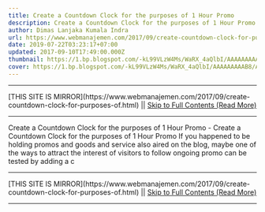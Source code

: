 ```yaml
---
title: Create a Countdown Clock for the purposes of 1 Hour Promo
description: Create a Countdown Clock for the purposes of 1 Hour Promo
author: Dimas Lanjaka Kumala Indra
url: https://www.webmanajemen.com/2017/09/create-countdown-clock-for-purposes-of.html
date: 2019-07-22T03:23:17+07:00
updated: 2017-09-10T17:49:00.000Z
thumbnail: https://1.bp.blogspot.com/-kL99VLzW4Ms/WaRX_4aQlbI/AAAAAAAAAB8/ArrS1QtEfG84W6z8Fj_caMdA-_J9ycrwwCLcBGAs/s320/5bfe82185dce9a2a58dee19d3c102139--status-younique-presenter.jpg
cover: https://1.bp.blogspot.com/-kL99VLzW4Ms/WaRX_4aQlbI/AAAAAAAAAB8/ArrS1QtEfG84W6z8Fj_caMdA-_J9ycrwwCLcBGAs/s320/5bfe82185dce9a2a58dee19d3c102139--status-younique-presenter.jpg
---
```


<hr/> [THIS SITE IS MIRROR](https://www.webmanajemen.com/2017/09/create-countdown-clock-for-purposes-of.html) || <a href="https://www.webmanajemen.com/2017/09/create-countdown-clock-for-purposes-of.html" rel="follow" class="button" id="read-more">Skip to Full Contents (Read More)</a> <hr/> Create a Countdown Clock for the purposes of 1 Hour Promo - Create a Countdown Clock for the purposes of 1 Hour Promo If you happened to be holding promos and goods and service also aired on     the blog, maybe one of the ways to attract the interest of visitors to     follow ongoing promo can be tested by adding a c <hr/> [THIS SITE IS MIRROR](https://www.webmanajemen.com/2017/09/create-countdown-clock-for-purposes-of.html) || <a href="https://www.webmanajemen.com/2017/09/create-countdown-clock-for-purposes-of.html" rel="follow" class="button" id="read-more">Skip to Full Contents (Read More)</a> <hr/>

<script>
    if (location.host.includes('dimaslanjaka12')) {
      location.replace('https://www.webmanajemen.com/2017/09/create-countdown-clock-for-purposes-of.html');
    }
  </script>